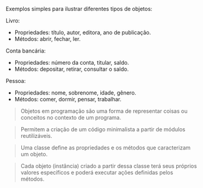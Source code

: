 Exemplos simples para ilustrar diferentes tipos de objetos:

Livro:
- Propriedades: título, autor, editora, ano de publicação.
- Métodos: abrir, fechar, ler.

Conta bancária:
- Propriedades: número da conta, titular, saldo.
- Métodos: depositar, retirar, consultar o saldo.

Pessoa:
- Propriedades: nome, sobrenome, idade, gênero.
- Métodos: comer, dormir, pensar, trabalhar.


> Objetos em programação são uma forma de representar coisas ou conceitos no contexto de um programa.

> Permitem a criação de um código minimalista a partir de módulos reutilizáveis.

> Uma classe define as propriedades e os métodos que caracterizam um objeto.

> Cada objeto (instância) criado a partir dessa classe terá seus próprios valores específicos e poderá executar ações definidas pelos métodos.
